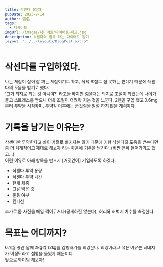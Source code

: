 ```yaml
---
title: 삭센다 0일차
pubDate: 2023-9-14
author: 匿名
tags:
  - 다이어트
imgUrl: /images/다이어트/다이어트-대표.jpg
description: 삭센다와 함께 하는 다이어트 일기
layout: "../../layouts/BlogPost.astro"
---
```


# 삭센다를 구입하였다. 
나는 체질이 살이 잘 찌는 체질이기도 하고, 식욕 조절도 잘 못하는 편이기 때문에 삭센다의 도움을 받기로 했다.     
'그거 의지로 되는 것 아니야?' 라고들 하지만 젊을때는 의지로 조절이 되었는데 나이가 들고 스트레스를 받으니 더욱 조절이 어려워 지는 것을 느낀다. 
2펜을 구입 했고 0.6mg부터 투약을 시작하며, 투약일 이후에는 군것질을 일절 하지 않을 계획이다. 

# 기록을 남기는 이유는?
삭센다만 투약한다고 살이 저절로 빠지지는 않기 때문에 기왕 삭센다의 도움을 받는다면 좀 더 체계적이고 제대로 해보자 라는 마음에 기록을 남긴다. 
(비싼 돈이 들어가기도 했고...)    
이런 이유로 아래 항목을 반드시 [거짓없이] 기입하도록 하겠다. 

- 삭센다 투약 용량
- 삭센다 투약 시간
- 현재 체중
- 그날 먹은 것
- 운동 여부
- 컨디션

추가로 몸 사진을 매일 찍어두거나(공개하진 않는다), 허리와 허벅지 치수를 측정한다. 

# 목표는 어디까지?
6개월 동안 달에 2kg씩 12kg을 감량하기를 희망한다. 희망이라고 적은 이유는 최대치가 이정도라고 설명을 들었기 때문이다.    
앞으로 화이팅 해보자! 
